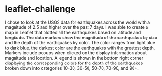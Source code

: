 # leaflet-challenge 

I chose to look at the USGS data for earthquakes across the world with a magnitude of 2.5 and higher over the past 7 days. I was able to create a map in Leaflet that plotted all the earthquakes based on latitude and longitude. The data markers show the magnitude of the earthquakes by size and the depth of the earthquakes by color. The color ranges from light blue to dark blue, the darkest color are the earthquakes with the greatest depth. Markers include popups when clicked on the display information about magnitude and location. A legend is shown in the bottom right corner displaying the corresponding colors for the depth of the earthquakes broken down into categories 10-30, 30-50, 50-70, 70-90, and 90+.
